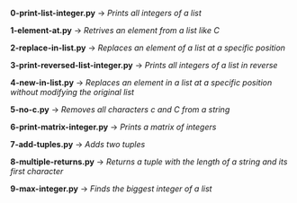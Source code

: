 **0-print-list-integer.py** -> *Prints all integers of a list*

**1-element-at.py** -> *Retrives an element from a list like C*

**2-replace-in-list.py** -> *Replaces an element of a list at a specific position*

**3-print-reversed-list-integer.py** -> *Prints all integers of a list in reverse*

**4-new-in-list.py** -> *Replaces an element in a list at a specific position without modifying the original list*

**5-no-c.py** -> *Removes all characters c and C from a string*

**6-print-matrix-integer.py** -> *Prints a matrix of integers*

**7-add-tuples.py** -> *Adds two tuples*

**8-multiple-returns.py** -> *Returns a tuple with the length of a string and its first character*

**9-max-integer.py** -> *Finds the biggest integer of a list*
